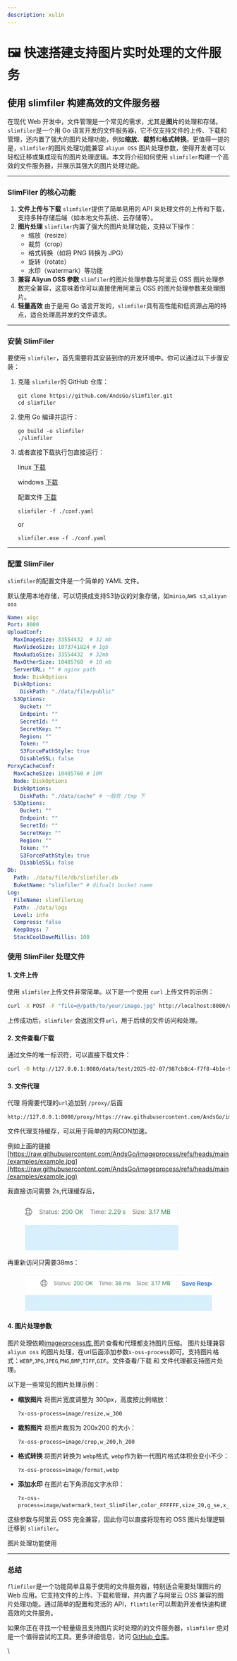 ```yaml
---
description: xulin
---
```


# 🖼️ 快速搭建支持图片实时处理的文件服务

## 使用 slimfiler 构建高效的文件服务器

在现代 Web 开发中，文件管理是一个常见的需求，尤其是**图片**的处理和存储。`slimfiler`是一个用 Go 语言开发的文件服务器，它不仅支持文件的上传、下载和管理，还内置了强大的图片处理功能，例如**缩放**、**裁剪**和**格式转换**。更值得一提的是，`slimfiler`的图片处理功能兼容 `aliyun OSS` 图片处理参数，使得开发者可以轻松迁移或集成现有的图片处理逻辑。本文将介绍如何使用 `slimfiler`构建一个高效的文件服务器，并展示其强大的图片处理功能。

***

### SlimFiler 的核心功能

1. **文件上传与下载** `slimfiler`提供了简单易用的 API 来处理文件的上传和下载，支持多种存储后端（如本地文件系统、云存储等）。
2. **图片处理** `slimfiler`内置了强大的图片处理功能，支持以下操作：
   * 缩放（resize）
   * 裁剪（crop）
   * 格式转换（如将 PNG 转换为 JPG）
   * 旋转（rotate）
   * 水印（watermark）等功能
3. **兼容 Aliyun OSS 参数** `slimfiler`的图片处理参数与阿里云 OSS 图片处理参数完全兼容，这意味着你可以直接使用阿里云 OSS 的图片处理参数来处理图片。
4. **轻量高效** 由于是用 Go 语言开发的，`slimfiler`具有高性能和低资源占用的特点，适合处理高并发的文件请求。

***

### 安装 SlimFiler

要使用 `slimfiler`，首先需要将其安装到你的开发环境中。你可以通过以下步骤安装：

1.  克隆 `slimfiler`的 GitHub 仓库：

    ```
    git clone https://github.com/AndsGo/slimfiler.git
    cd slimfiler
    ```
2.  使用 Go 编译并运行：

    ```
    go build -o slimfiler
    ./slimfiler
    ```
3.  或者直接下载执行包直接运行：

    linux [下载](https://github.com/AndsGo/SlimFiler/releases/download/v1.1.0/slimfiler)

    windows [下载](https://github.com/AndsGo/SlimFiler/releases/download/v1.1.0/slimfiler.exe)

    配置文件 [下载](https://github.com/AndsGo/slimfiler/releases/download/v1.1.0/conf.yaml)

    ```
    slimfiler -f ./conf.yaml
    ```

    or

    ```
    slimfiler.exe -f ./conf.yaml
    ```

***

### 配置 SlimFiler

`slimfiler`的配置文件是一个简单的 YAML 文件。

默认使用本地存储，可以切换成支持S3协议的对象存储，如`minio`,`AWS s3`,`aliyun oss`

```yaml
Name: aigc
Port: 8000
UploadConf:
  MaxImageSize: 33554432  # 32 mb
  MaxVideoSize: 1073741824 # 1gb
  MaxAudioSize: 33554432  # 32mb
  MaxOtherSize: 10485760  # 10 mb
  ServerURL: "" # nginx path
  Node: DiskOptions
  DiskOptions:
    DiskPath: "./data/file/public"
  S3Options:
    Bucket: ""
    Endpoint: ""
    SecretId: ""
    SecretKey: ""
    Region: ""
    Token: ""
    S3ForcePathStyle: true
    DisableSSL: false
PorxyCacheConf:
  MaxCacheSize: 10485760 # 10M
  Node: DiskOptions 
  DiskOptions:
    DiskPath: "./data/cache" # 一般在 /tmp 下
  S3Options:
    Bucket: ""
    Endpoint: ""
    SecretId: ""
    SecretKey: ""
    Region: ""
    Token: ""
    S3ForcePathStyle: true
    DisableSSL: false
Db:
  Path: ./data/file/db/slimfiler.db
  BuketName: "slimfiler" # difualt bucket name
Log:
  FileName: slimfilerLog
  Path: ./data/logs
  Level: info
  Compress: false
  KeepDays: 7
  StackCoolDownMillis: 100
```

### 使用 SlimFiler 处理文件

#### 1. 文件上传

使用 `slimfiler`上传文件非常简单。以下是一个使用 `curl` 上传文件的示例：

```sh
curl -X POST -F "file=@/path/to/your/image.jpg" http://localhost:8080/upload
```

上传成功后，`slimfiler` 会返回文件`url`，用于后续的文件访问和处理。

#### 2. 文件查看/下载

通过文件的唯一标识符，可以直接下载文件：

```sh
curl -O http://127.0.0.1:8080/data/test/2025-02-07/987cb8c4-f7f8-4b1e-940a-f9dee03e6ec8.jpg
```

#### 3. 文件代理

代理 将需要代理的`url`追加到 `/proxy/`后面

```
http://127.0.0.1:8000/proxy/https://raw.githubusercontent.com/AndsGo/imageprocess/refs/heads/main/examples/example.jpg
```

文件代理支持缓存，可以用于简单的内网CDN加速。

例如上面的链接[https://raw.githubusercontent.com/AndsGo/imageprocess/refs/heads/main/examples/example.jpg](https://raw.githubusercontent.com/AndsGo/imageprocess/refs/heads/main/examples/example.jpg)

我直接访问需要 2s,代理缓存后，

<figure><img src="../.gitbook/assets/image-20250212210515191.png" alt=""><figcaption></figcaption></figure>

再重新访问只需要38ms：

<figure><img src="../.gitbook/assets/image-20250212210526283.png" alt=""><figcaption></figcaption></figure>

#### 4. 图片处理参数

图片处理依赖[imageprocess库](https://github.com/AndsGo/imageprocess),图片查看和代理都支持图片压缩。 图片处理兼容 `aliyun oss` 的图片处理，在url后面添加参数`x-oss-process`即可。支持图片格式：`WEBP`,`JPG`,`JPEG`,`PNG`,`BMP`,`TIFF`,`GIF`。文件查看/下载 和 文件代理都支持图片处理。

以下是一些常见的图片处理示例：

*   **缩放图片** 将图片宽度调整为 300px，高度按比例缩放：

    ```
    ?x-oss-process=image/resize,w_300
    ```
*   **裁剪图片** 将图片裁剪为 200x200 的大小：

    ```
    ?x-oss-process=image/crop,w_200,h_200
    ```
*   **格式转换** 将图片转换为 `webp`格式, `webp`作为新一代图片格式体积会变小不少：

    ```
    ?x-oss-process=image/format,webp
    ```
*   **添加水印** 在图片右下角添加文字水印：

    ```
    ?x-oss-process=image/watermark,text_SlimFiler,color_FFFFFF,size_20,g_se,x_10,y_10
    ```

这些参数与阿里云 OSS 完全兼容，因此你可以直接将现有的 OSS 图片处理逻辑迁移到 `slimfiler`。

图片处理功能使用

***

### 总结

`flimfiler`是一个功能简单且易于使用的文件服务器，特别适合需要处理图片的 Web 应用。它支持文件的上传、下载和管理，并内置了与阿里云 OSS 兼容的图片处理功能。通过简单的配置和灵活的 API，`flimfiler`可以帮助开发者快速构建高效的文件服务。

如果你正在寻找一个轻量级且支持图片实时处理的的文件服务器，`slimfiler` 绝对是一个值得尝试的工具。更多详细信息，访问 [GitHub 仓库](https://github.com/AndsGo/slimfiler)。

\
